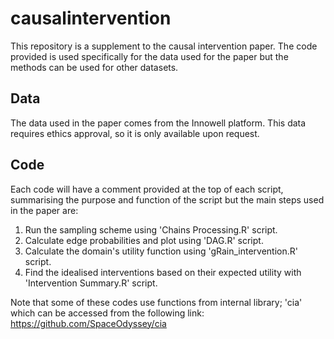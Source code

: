 # causalintervention

This repository is a supplement to the causal intervention paper. The code provided is used specifically for the data used for the paper but the methods can be used for other datasets. 

## Data 

The data used in the paper comes from the Innowell platform. This data requires ethics approval, so it is only available upon request. 

## Code
Each code will have a comment provided at the top of each script, summarising the purpose and function of the script but the main steps used in the paper are:
1. Run the sampling scheme using 'Chains Processing.R' script.
2. Calculate edge probabilities and plot using 'DAG.R' script.
3. Calculate the domain's utility function using 'gRain_intervention.R' script.
4. Find the idealised interventions based on their expected utility with 'Intervention Summary.R' script.

Note that some of these codes use functions from internal library; 'cia' which can be accessed from the following link: https://github.com/SpaceOdyssey/cia 